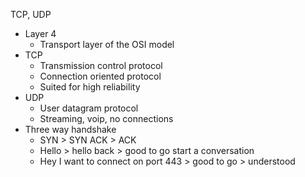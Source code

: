 TCP, UDP

* Layer 4 
    * Transport layer of the OSI model 
* TCP 
    * Transmission control protocol 
    * Connection oriented protocol 
    * Suited for high reliability  
* UDP  
    * User datagram protocol  
    * Streaming, voip, no connections  
* Three way handshake 
    * SYN > SYN ACK > ACK 
    * Hello > hello back > good to go start a conversation 
    * Hey I want to connect on port 443 > good to go > understood  